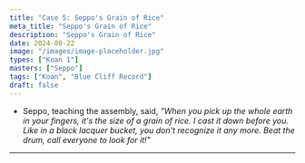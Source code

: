 ```yaml
---
title: "Case 5: Seppo's Grain of Rice"
meta_title: "Seppo's Grain of Rice"
description: "Seppo's Grain of Rice"
date: 2024-08-22
image: "/images/image-placeholder.jpg"
types: ["Koan 1"]
masters: ["Seppo"]
tags: ["Koan", "Blue Cliff Record"]
draft: false
---
```


- Seppo, teaching the assembly, said, _"When you pick up the whole earth in your fingers, it's the size of a grain of rice. I cast it down before you. Like in a black lacquer bucket, you
don't recognize it any more. Beat the drum, call everyone to look for it!"_

***
